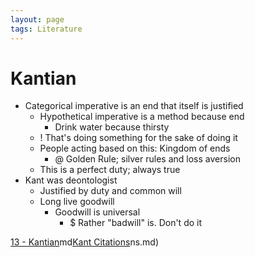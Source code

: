 ```yaml
---
layout: page
tags: Literature 
---
```


# Kantian

- Categorical imperative is an end that itself is justified
	- Hypothetical imperative is a method because end
		- Drink water because thirsty
	- ! That's doing something for the sake of doing it
	- People acting based on this: Kingdom of ends
		- @ Golden Rule; silver rules and loss aversion
	- This is a perfect duty; always true
- Kant was deontologist
	- Justified by duty and common will
	- Long live goodwill
		- Goodwill is universal
			- $ Rather "badwill" is. Don't do it

[13 - Kantian](13%20-%20Kantian.md)md[Kant Citations](Kant%20Citations.md)ns.md)